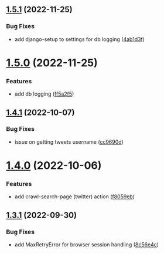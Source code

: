 ## [1.5.1](https://github.com/ghorbani-mohammad/Social-Networks-Crawler/compare/v1.5.0...v1.5.1) (2022-11-25)


### Bug Fixes

* add django-setup to settings for db logging ([4ab1d3f](https://github.com/ghorbani-mohammad/Social-Networks-Crawler/commit/4ab1d3fd2adc80437e1039f03c29c2acc04a5e1d))



# [1.5.0](https://github.com/ghorbani-mohammad/Social-Networks-Crawler/compare/v1.4.1...v1.5.0) (2022-11-25)


### Features

* add db logging ([ff5a2f5](https://github.com/ghorbani-mohammad/Social-Networks-Crawler/commit/ff5a2f55bd7c2215b5274144260e4e8078714419))



## [1.4.1](https://github.com/ghorbani-mohammad/Social-Networks-Crawler/compare/v1.4.0...v1.4.1) (2022-10-07)


### Bug Fixes

* issue on getting tweets username ([cc9690d](https://github.com/ghorbani-mohammad/Social-Networks-Crawler/commit/cc9690d6dfeb9752d80a442cebec4a97137c6464))



# [1.4.0](https://github.com/ghorbani-mohammad/Social-Networks-Crawler/compare/v1.3.1...v1.4.0) (2022-10-06)


### Features

* add crawl-search-page (twitter) action ([f8059eb](https://github.com/ghorbani-mohammad/Social-Networks-Crawler/commit/f8059eb031b7f2921c638689098836c28bbaee32))



## [1.3.1](https://github.com/ghorbani-mohammad/Social-Networks-Crawler/compare/v1.3.0...v1.3.1) (2022-09-30)


### Bug Fixes

* add MaxRetryError for browser session handling ([8c56e4c](https://github.com/ghorbani-mohammad/Social-Networks-Crawler/commit/8c56e4caf84f29b340307a736002c56cdcb10e4d))



